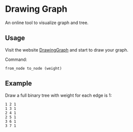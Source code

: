 # Drawing Graph

An online tool to visualize graph and tree.

## Usage

Visit the website [DrawingGraph](https://hekl0.github.io/graphing) and start to draw your graph.

Command:
```
from_node to_node (weight)
```

## Example

Draw a full binary tree with weight for each edge is 1:

```
1 2 1
1 3 1
2 4 1
2 5 1
3 6 1
3 7 1
```
